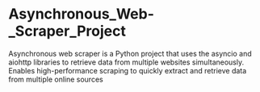 # Asynchronous_Web-_Scraper_Project
Asynchronous web scraper is a Python project that uses the asyncio and aiohttp libraries to retrieve data from multiple websites simultaneously. Enables high-performance scraping to quickly extract and retrieve data from multiple online sources
